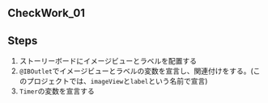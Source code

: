 ## CheckWork_01

## Steps
1. ストーリーボードにイメージビューとラベルを配置する
2. `@IBOutlet`でイメージビューとラベルの変数を宣言し、関連付けをする。(このプロジェクトでは、`imageView`と`label`という名前で宣言)
3. `Timer`の変数を宣言する
